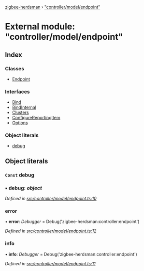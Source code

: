 [zigbee-herdsman](../README.md) › ["controller/model/endpoint"](_controller_model_endpoint_.md)

# External module: "controller/model/endpoint"

## Index

### Classes

* [Endpoint](../classes/_controller_model_endpoint_.endpoint.md)

### Interfaces

* [Bind](../interfaces/_controller_model_endpoint_.bind.md)
* [BindInternal](../interfaces/_controller_model_endpoint_.bindinternal.md)
* [Clusters](../interfaces/_controller_model_endpoint_.clusters.md)
* [ConfigureReportingItem](../interfaces/_controller_model_endpoint_.configurereportingitem.md)
* [Options](../interfaces/_controller_model_endpoint_.options.md)

### Object literals

* [debug](_controller_model_endpoint_.md#const-debug)

## Object literals

### `Const` debug

### ▪ **debug**: *object*

*Defined in [src/controller/model/endpoint.ts:10](https://github.com/Koenkk/zigbee-herdsman/blob/3a6811a/src/controller/model/endpoint.ts#L10)*

###  error

• **error**: *Debugger* = Debug('zigbee-herdsman:controller:endpoint')

*Defined in [src/controller/model/endpoint.ts:12](https://github.com/Koenkk/zigbee-herdsman/blob/3a6811a/src/controller/model/endpoint.ts#L12)*

###  info

• **info**: *Debugger* = Debug('zigbee-herdsman:controller:endpoint')

*Defined in [src/controller/model/endpoint.ts:11](https://github.com/Koenkk/zigbee-herdsman/blob/3a6811a/src/controller/model/endpoint.ts#L11)*
